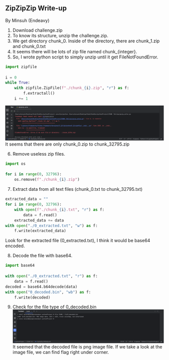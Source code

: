 ## ZipZipZip Write-up
By Minsuh (Endeavy)

1. Download challenge.zip
2. To know its structure, unzip the challenge.zip.
3. We get directory chunk_0. Inside of the directory, there are chunk_1.zip and chunk_0.txt
4. It seems there will be lots of zip file named chunk_{integer}.
5. So, I wrote python script to simply unzip until it get FileNotFoundError.
```Python
import zipfile

i = 0
while True:
    with zipfile.ZipFile(f"./chunk_{i}.zip", "r") as f:
        f.extractall()
    i += 1
```
![unzip_result](img/unzip_till_error.png)
It seems that there are only chunk_0.zip to chunk_32795.zip

6. Remove useless zip files.
```Python
import os

for i in range(0, 32796):
    os.remove(f"./chunk_{i}.zip")
```
7. Extract data from all text files (chunk_0.txt to chunk_32795.txt)
```Python
extracted_data = ""
for i in range(0, 32796):
    with open(f"./chunk_{i}.txt", "r") as f:
        data = f.read()
    extracted_data += data
with open("./0_extracted.txt", "w") as f:
    f.write(extracted_data)
```
Look for the extracted file (0_extracted.txt), I think it would be base64 encoded.

8. Decode the file with base64.
```Python
import base64

with open("./0_extracted.txt", "r") as f:
    data = f.read()
decoded = base64.b64decode(data)
with open("0_decoded.bin", "wb") as f:
    f.write(decoded)
```
9. Check for the file type of 0_decoded.bin
![file_type_is_png](img/file_type_png.png)
It seemed that the decoded file is png image file.
If we take a look at the image file, we can find flag right under corner.
